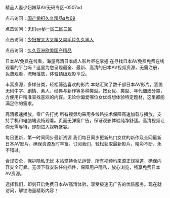 精品人妻少妇嫩草AV无码专区-0507xd


点击访问：<a href="https://vassv.pages.dev/">国产偷抇久久精品a片69</a>

点击访问：<a href="https://gda-c7m.pages.dev/">无码av秘一区二区三区</a>

点击访问：<a href="https://rtj-3zo.pages.dev/">少妇被又大又粗又爽毛片久久黑人</a>

点击访问：<a href="https://fdhf-454.pages.dev/">久久亚洲欧美国产精品</a>

日本AV免费在线看，海量高清日本成人影片尽在掌握
在寻找日本AV免费免费在线观看的平台吗？这里为您呈现最全、最新、高清的日本AV视频资源，无需注册，免费观看，流畅播放，体验顶级观影享受。

丰富资源，多样分类，轻松筛选喜欢的影片
本站汇聚了数千部日本AV影片，涵盖无码中字、剧情、素人、经典与新作等多种类型。按女优、类型、年代细致分类，方便用户精准查找喜欢的内容。无论你偏爱哪位女优或想体验特定题材，这里都能满足你的需求。

高清极速播放，零广告打扰
所有视频均采用多线路技术保障高速加载与播放，支持手机和电脑端流畅观看。页面无弹窗广告，保证观影体验纯净舒适。高清视频让你无需等待，即刻进入视听盛宴。

每日更新，第一时间同步最新资源
我们每日同步更新热门女优的新作及全网最新日本AV影片，确保资源及时丰富。订阅我们，轻松获取最新影片，精彩不断，永不错过。

合规安全，保护隐私无忧
本站坚持合法运营，所有视频均来源正规渠道，确保内容安全可靠。无须下载安装任何插件，保障用户隐私，放心浏览，畅享免费日本AV资源。

选择我们，即刻开启免费日本AV高清体验，享受极速无广告的优质服务。现在就访问，解锁海量精彩内容！

<span style="display:none;">[Canonical link](https://github.com/246xduan/88452 ）</span>
